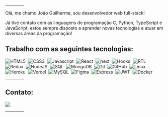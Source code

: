 <hr style="width: 60px"/>
Olá, me chamo João Guilherme, sou desenvolvedor web full-stack!

Já tive contato com as linguagens de programação C, Python, TypeScript e JavaScript, estou sempre disposto a aprender novas tecnologias e atuar em diversas áreas da programação!

## Trabalho com as seguintes tecnologias:
![HTML5](https://img.shields.io/badge/-HTML5-E34F26?style=flat=square&logo=html5&logoColor=white)&nbsp;
![CSS3](https://img.shields.io/badge/-CSS3-1572B6?style=flat=square&logo=css3&logoColor=white)&nbsp;
![Javascript](https://img.shields.io/badge/-Javascript-yellow?style=flat=square&logo=javascript&logoColor=white)&nbsp;
![React](https://img.shields.io/badge/-React-61DAFB?style=flat=square&logo=react&logoColor=black)&nbsp;
![next](https://img.shields.io/badge/next.js-000000?style=flat&logo=nextdotjs&logoColor=white)&nbsp;
![Hooks](https://img.shields.io/badge/-Hooks-61DAFB?style=flat=square&logo=react&logoColor=black)&nbsp;
![RTL](https://img.shields.io/badge/-RTL-61DAFB?style=flat=square&logo=react&logoColor=black)&nbsp;
![Redux](https://img.shields.io/badge/-Redux-764ABC?style=flat=square&logo=redux&logoColor=white)&nbsp;
![NodeJS](https://img.shields.io/badge/-Node.Js-339933?style=flat=square&logo=node.js&logoColor=white)&nbsp;
![SQL](https://img.shields.io/badge/-SQL-4479A1?style=flat=square&logo=mysql&logoColor=white)&nbsp;
![MongoDB](https://img.shields.io/badge/-MongoDB-47A248?style=flat=square&logo=mongodb&logoColor=white)&nbsp;
![Git](https://img.shields.io/badge/-Git-F05032?style=flat=square&logo=git&logoColor=white)&nbsp;
![GitHub](https://img.shields.io/badge/-GitHub-181717?style=flat=square&logo=github&logoColor=white)&nbsp;
![Linux](https://img.shields.io/badge/-Linux-FCC624?style=flat=square&logo=linux&logoColor=black)&nbsp;
![Heroku](https://img.shields.io/badge/Heroku-430098?style=flat&logo=heroku&logoColor=white)&nbsp;
![Vercel](https://img.shields.io/badge/Vercel-000000?style=flat&logo=vercel&logoColor=white)&nbsp;
![MySQL](https://img.shields.io/badge/MySQL-005C84?style=flat&logo=mysql&logoColor=white)&nbsp;
![Figma](https://img.shields.io/badge/Figma-F24E1E?style=flat&logo=figma&logoColor=white)&nbsp;
![Express](https://img.shields.io/badge/Express.js-000000?style=flat&logo=express&logoColor=white)&nbsp;
![JWT](https://img.shields.io/badge/JWT-000000?style=flat&logo=JSON%20web%20tokens&logoColor=white)&nbsp;
![Docker](https://img.shields.io/badge/Docker-2CA5E0?style=flat&logo=docker&logoColor=white)&nbsp;
<hr style="width: 60px"/>

## Contato:
  <div> 
    <a href="https://www.linkedin.com/in/jo%C3%A3odeoliveira/" target="_blank">
      <img src="https://img.shields.io/badge/-LinkedIn-%230077B5?style=for-the-badge&logo=linkedin&logoColor=white" target="_blank">
    </a> 
  </div>
<hr style="width: 60px"/>
